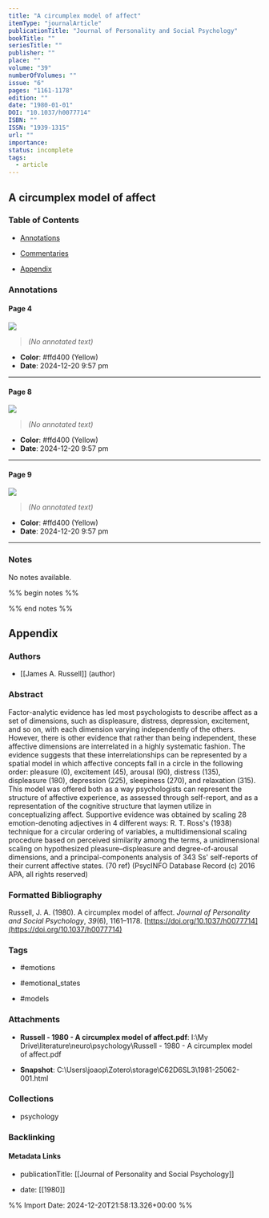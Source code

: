 ```yaml
---
title: "A circumplex model of affect"
itemType: "journalArticle"
publicationTitle: "Journal of Personality and Social Psychology"
bookTitle: ""
seriesTitle: ""
publisher: ""
place: ""
volume: "39"
numberOfVolumes: ""
issue: "6"
pages: "1161-1178"
edition: ""
date: "1980-01-01"
DOI: "10.1037/h0077714"
ISBN: ""
ISSN: "1939-1315"
url: ""
importance: 
status: incomplete
tags:
  - article
---
```


## A circumplex model of affect

### Table of Contents

- [Annotations](#annotations)

+ [Commentaries](#commentaries)

- [Appendix](#appendix)

### Annotations




#### Page 4




![](<0 - Supplementary/images/russellCircumplexModelAffect1980.md/image-4-x14-y455.png>)



> *(No annotated text)*




- **Color**: #ffd400 (Yellow)
- **Date**: 2024-12-20 9:57 pm

---



#### Page 8




![](<0 - Supplementary/images/russellCircumplexModelAffect1980.md/image-8-x53-y408.png>)



> *(No annotated text)*




- **Color**: #ffd400 (Yellow)
- **Date**: 2024-12-20 9:57 pm

---



#### Page 9




![](<0 - Supplementary/images/russellCircumplexModelAffect1980.md/image-9-x55-y60.png>)



> *(No annotated text)*




- **Color**: #ffd400 (Yellow)
- **Date**: 2024-12-20 9:57 pm

---





### Notes


No notes available.


%% begin notes %%

<!-- Write your personal notes here -->

%% end notes %%

## Appendix

### Authors


- [[James A. Russell]] (author)



### Abstract

Factor-analytic evidence has led most psychologists to describe affect as a set of dimensions, such as displeasure, distress, depression, excitement, and so on, with each dimension varying independently of the others. However, there is other evidence that rather than being independent, these affective dimensions are interrelated in a highly systematic fashion. The evidence suggests that these interrelationships can be represented by a spatial model in which affective concepts fall in a circle in the following order: pleasure (0), excitement (45), arousal (90), distress (135), displeasure (180), depression (225), sleepiness (270), and relaxation (315). This model was offered both as a way psychologists can represent the structure of affective experience, as assessed through self-report, and as a representation of the cognitive structure that laymen utilize in conceptualizing affect. Supportive evidence was obtained by scaling 28 emotion-denoting adjectives in 4 different ways: R. T. Ross's (1938) technique for a circular ordering of variables, a multidimensional scaling procedure based on perceived similarity among the terms, a unidimensional scaling on hypothesized pleasure–displeasure and degree-of-arousal dimensions, and a principal-components analysis of 343 Ss' self-reports of their current affective states. (70 ref) (PsycINFO Database Record (c) 2016 APA, all rights reserved)


### Formatted Bibliography

Russell, J. A. (1980). A circumplex model of affect. _Journal of Personality and Social Psychology_, _39_(6), 1161–1178. [https://doi.org/10.1037/h0077714](https://doi.org/10.1037/h0077714)


### Tags


- #emotions

- #emotional_states

- #models




### Attachments


- **Russell - 1980 - A circumplex model of affect.pdf**: I:\My Drive\literature\neuro\psychology\Russell - 1980 - A circumplex model of affect.pdf

- **Snapshot**: C:\Users\joaop\Zotero\storage\C62D6SL3\1981-25062-001.html




### Collections


- psychology





### Backlinking


#### Metadata Links


- publicationTitle: [[Journal of Personality and Social Psychology]]




- date: [[1980]]





<!-- Any additional notes or comments -->


%% Import Date: 2024-12-20T21:58:13.326+00:00 %%
